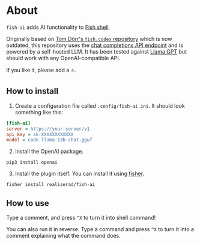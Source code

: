 # About

`fish-ai` adds AI functionality to [Fish shell](https://fishshell.com).

Originally based on [Tom Dörr's `fish.codex` repository](https://github.com/tom-doerr/codex.fish) which
is now outdated, this repository uses the [chat completions API endpoint](https://platform.openai.com/docs/api-reference/chat/create)
and is powered by a self-hosted LLM. It has been tested against
[Llama GPT](https://github.com/getumbrel/llama-gpt) but should work with any OpenAI-compatible API.

If you like it, please add a ⭐.

## How to install

1. Create a configuration file called `.config/fish-ai.ini`. It should look something like this:

```ini
[fish-ai]
server = https://your-server/v1
api_key = sk-XXXXXXXXXXXX
model = code-llama-13b-chat.gguf
```

2. Install the OpenAI package.

```shell
pip3 install openai
```

3. Install the plugin itself. You can install it using [fisher](https://github.com/jorgebucaran/fisher).

```shell
fisher install realiserad/fish-ai
```

## How to use

Type a comment, and press `^X` to turn it into shell command!

You can also run it in reverse. Type a command and press `^X` to turn it into a comment explaining what the
command does.